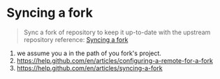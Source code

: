 # Syncing a fork

> Sync a fork of repository to keep it up-to-date with the upstream repository
> reference: [Syncing a fork](https://help.github.com/en/articles/syncing-a-fork)

1. we assume you a in the path of you fork's project.
2. https://help.github.com/en/articles/configuring-a-remote-for-a-fork
3. https://help.github.com/en/articles/syncing-a-fork

